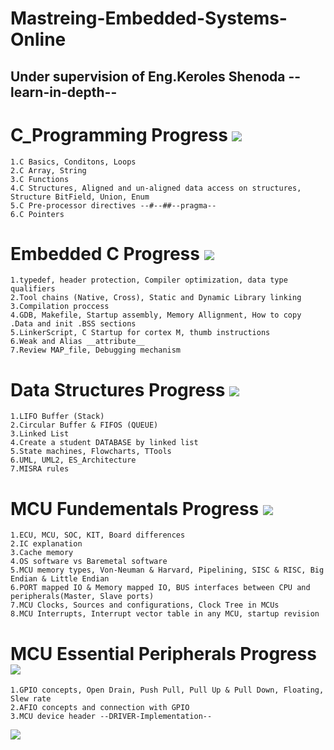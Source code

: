 # Mastreing-Embedded-Systems-Online 
## Under supervision of Eng.Keroles Shenoda --learn-in-depth--
# C_Programming Progress ![](https://geps.dev/progress/100)
	1.C Basics, Conditons, Loops
	2.C Array, String
	3.C Functions
	4.C Structures, Aligned and un-aligned data access on structures, Structure BitField, Union, Enum
	5.C Pre-processor directives --#--##--pragma--
	6.C Pointers
# Embedded C  Progress ![](https://geps.dev/progress/100)
	1.typedef, header protection, Compiler optimization, data type qualifiers
	2.Tool chains (Native, Cross), Static and Dynamic Library linking
	3.Compilation proccess
	4.GDB, Makefile, Startup assembly, Memory Allignment, How to copy .Data and init .BSS sections
	5.LinkerScript, C Startup for cortex M, thumb instructions
	6.Weak and Alias __attribute__
	7.Review MAP_file, Debugging mechanism
# Data Structures  Progress ![](https://geps.dev/progress/100)
	1.LIFO Buffer (Stack)
	2.Circular Buffer & FIFOS (QUEUE)
	3.Linked List
	4.Create a student DATABASE by linked list
	5.State machines, Flowcharts, TTools
	6.UML, UML2, ES_Architecture
	7.MISRA rules
# MCU Fundementals  Progress ![](https://geps.dev/progress/100)
	1.ECU, MCU, SOC, KIT, Board differences
	2.IC explanation
	3.Cache memory
	4.OS software vs Baremetal software
	5.MCU memory types, Von-Neuman & Harvard, Pipelining, SISC & RISC, Big Endian & Little Endian
	6.PORT mapped IO & Memory mapped IO, BUS interfaces between CPU and peripherals(Master, Slave ports)
	7.MCU Clocks, Sources and configurations, Clock Tree in MCUs
	8.MCU Interrupts, Interrupt vector table in any MCU, startup revision
# MCU Essential Peripherals  Progress ![](https://geps.dev/progress/10)
	1.GPIO concepts, Open Drain, Push Pull, Pull Up & Pull Down, Floating, Slew rate
	2.AFIO concepts and connection with GPIO 
	3.MCU device header --DRIVER-Implementation--
![](https://www.student-circuit.com/wp-content/uploads/sites/54/2018/04/embedded-processor-and-memory-1170x680.png)
